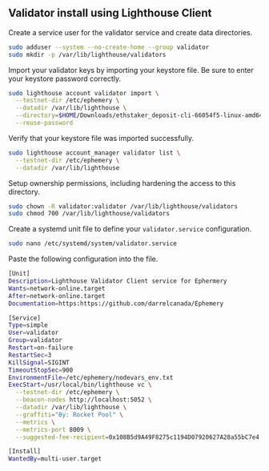 ## Validator install using Lighthouse Client

 Create a service user for the validator service and create data directories.

```bash
sudo adduser --system --no-create-home --group validator
sudo mkdir -p /var/lib/lighthouse/validators
```

Import your validator keys by importing your keystore file. Be sure to enter your keystore password correctly.

```bash
sudo lighthouse account validator import \
  --testnet-dir /etc/ephemery \
  --datadir /var/lib/lighthouse \
  --directory=$HOME/Downloads/ethstaker_deposit-cli-66054f5-linux-amd64/validator_keys \
  --reuse-password
```

Verify that your keystore file was imported successfully.

```bash
sudo lighthouse account_manager validator list \
  --testnet-dir /etc/ephemery \
  --datadir /var/lib/lighthouse
```

Setup ownership permissions, including hardening the access to this directory.

```bash
sudo chown -R validator:validator /var/lib/lighthouse/validators
sudo chmod 700 /var/lib/lighthouse/validators
```

Create a systemd unit file to define your ```validator.service``` configuration.

```bash
sudo nano /etc/systemd/system/validator.service
```

Paste the following configuration into the file. 

```bash
[Unit]
Description=Lighthouse Validator Client service for Ephermery
Wants=network-online.target
After=network-online.target
Documentation=https:https://github.com/darrelcanada/Ephemery

[Service]
Type=simple
User=validator
Group=validator
Restart=on-failure
RestartSec=3
KillSignal=SIGINT
TimeoutStopSec=900
EnvironmentFile=/etc/ephemery/nodevars_env.txt
ExecStart=/usr/local/bin/lighthouse vc \
  --testnet-dir /etc/ephemery \
  --beacon-nodes http://localhost:5052 \
  --datadir /var/lib/lighthouse \
  --graffiti="By: Rocket Pool" \
  --metrics \
  --metrics-port 8009 \
  --suggested-fee-recipient=0x108B5d9A49F8275c1194D07920627A28a55bC7e4

[Install]
WantedBy=multi-user.target
```

